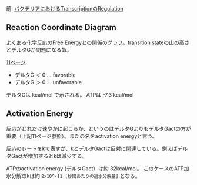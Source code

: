 前: [バクテリアにおけるTranscriptionのRegulation](バクテリアにおけるTranscriptionのRegulation.md)

## Reaction Coordinate Diagram

よくある化学反応のFree Energyとの関係のグラフ。transition stateの山の高さとデルタGが問題になる奴。

[11ページ](https://karino2.github.io/ImageGallery/MolecularBiology728x2.html#lg=1&slide=10)

- デルタG ＜ 0 ... favorable
- デルタG ＞ 0 ... unfavorable

デルタGは kcal/mol で示される。
ATPは -7.3 kcal/mol

## Activation Energy

反応がどれだけ速やかに起こるか、というのはデルタGよりもデルタGactの方が重要（上記11ページ参照）。またの名をactivation energyと言う。

反応のレートをkで表すが、kとデルタGactは反対に関連している。例えばデルタGactが増加するとkは減少する。

ATPのactivation energy (デルタGact）は約 32kcal/mol。
このケースのATP加水分解のkは約 `2x10^-11 [秒間あたりの過水分解量]` となる。